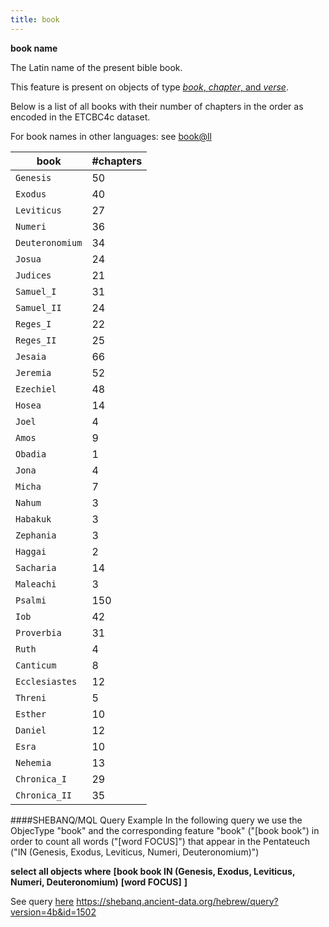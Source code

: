 ```yaml
---
title: book
---
```


**book name**

The Latin name of the present bible book.

This feature is present on objects of type [*book*, *chapter*, and *verse*](otype).

Below is a list of all books with their number of chapters in the order as encoded in the ETCBC4c dataset.

For book names in other languages: see [book@ll](book@ll)

book | #chapters
---|---
`Genesis`      | 50
`Exodus`       | 40
`Leviticus`    | 27
`Numeri`       | 36
`Deuteronomium`| 34
`Josua`        | 24
`Judices`      | 21
`Samuel_I`     | 31
`Samuel_II`    | 24
`Reges_I`      | 22
`Reges_II`     | 25
`Jesaia`       | 66
`Jeremia`      | 52
`Ezechiel`     | 48
`Hosea`        | 14
`Joel`         |  4
`Amos`         |  9
`Obadia`       |  1
`Jona`         |  4
`Micha`        |  7
`Nahum`        |  3
`Habakuk`      |  3
`Zephania`     |  3
`Haggai`       |  2
`Sacharia`     | 14
`Maleachi`     |  3
`Psalmi`       |150
`Iob`          | 42
`Proverbia`    | 31
`Ruth`         |  4
`Canticum`     |  8
`Ecclesiastes` | 12
`Threni`       |  5
`Esther`       | 10
`Daniel`       | 12
`Esra`         | 10
`Nehemia`      | 13
`Chronica_I`   | 29
`Chronica_II`  | 35


####SHEBANQ/MQL Query Example
In the following query we use the ObjecType "book" and the corresponding feature "book" ("[book book") in order to count all words ("[word FOCUS]") that appear in the Pentateuch ("IN (Genesis, Exodus, Leviticus, Numeri, Deuteronomium)")

**select all objects where**
**[book book IN (Genesis, Exodus, Leviticus, Numeri, Deuteronomium)**
  **[word FOCUS]**
**]**

See query  [here](https://shebanq.ancient-data.org/hebrew/query?version=4b&id=1502)
https://shebanq.ancient-data.org/hebrew/query?version=4b&id=1502
